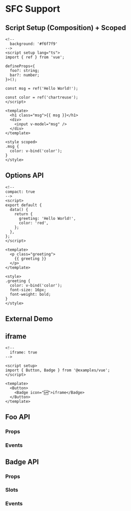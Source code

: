 # SFC Support

## Script Setup (Composition) + Scoped

```vue
<!--
  background: '#f6f7f9'
-->
<script setup lang="ts">
import { ref } from 'vue';

defineProps<{
  foo?: string;
  bar?: number;
}>();

const msg = ref('Hello World!');

const color = ref('chartreuse');
</script>

<template>
  <h1 class="msg">{{ msg }}</h1>
  <div>
    <input v-model="msg" />
  </div>
</template>

<style scoped>
.msg {
  color: v-bind('color');
}
</style>
```

## Options API

```vue
<!--
compact: true
-->
<script>
export default {
  data() {
    return {
      greeting: 'Hello World!',
      color: 'red',
    };
  },
};
</script>

<template>
  <p class="greeting">
    {{ greeting }}
  </p>
</template>

<style>
.greeting {
  color: v-bind('color');
  font-size: 16px;
  font-weight: bold;
}
</style>
```

## External Demo

<code src="./demos/sfc-demo.vue"></code>

## iframe

```vue
<!--
  iframe: true
-->

<script setup>
import { Button, Badge } from '@examples/vue';
</script>

<template>
  <Button>
    <Badge icon="🆙">iframe</Badge>
  </Button>
</template>
```

## Foo API

### Props

<API id="Foo" type="props"></API>

### Events

<API id="Foo" type="events"></API>

## Badge API

### Props

<API id="Badge" type="props"></API>

### Slots

<API id="Badge" type="slots"></API>

### Events

<API id="Badge" type="events"></API>
